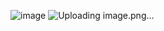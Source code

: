 
![image](https://github.com/VariableLoopArray/Internet-Provider-Website/assets/156558133/9e829f5c-23b3-4fba-83aa-70cfb5f81e51)
![Uploading image.png…]()
